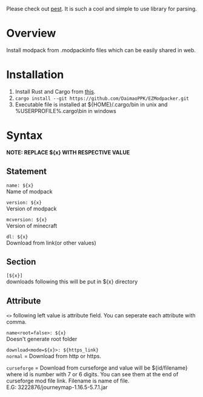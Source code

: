 Please check out [pest](https://github.com/pest-parser/pest). It is such a cool and simple to use library for parsing.

# Overview
Install modpack from .modpackinfo files which can be easily shared in web.

# Installation
1. Install Rust and Cargo from [this](https://www.rust-lang.org/tools/install).
2. ```cargo install --git https://github.com/DaimaoPPK/EZModpacker.git```
3. Executable file is installed at ${HOME}/.cargo/bin in unix and %USERPROFILE%\.cargo\bin in windows

# Syntax
**NOTE: REPLACE ${x} WITH RESPECTIVE VALUE**

## Statement
```name: ${x}```  
Name of modpack

```version: ${x}```  
Version of modpack

```mcversion: ${x}```  
Version of minecraft

```dl: ${x}```  
Download from link(or other values)

## Section
```[${x}]```  
downloads following this will be put in ${x} directory

## Attribute
`<>` following left value is attribute field. You can seperate each attribute with comma.

```name<root=false>: ${x}```  
Doesn't generate root folder

```download<mode=${x}>: ${https_link}```  
`normal` = Download from http or https.

`curseforge` = Download from curseforge and value will be ${id/filename} where id is number with 7 or 6 digits. You can see them at the end of curseforge mod file link. Filename is name of file.   
E.G:  3222876/journeymap-1.16.5-5.7.1.jar
